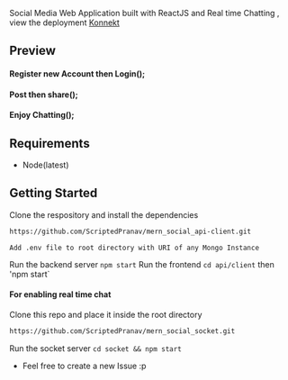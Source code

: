 Social Media Web Application built with ReactJS and Real time Chatting , view the deployment [Konnekt](https://konnekt-social.herokuapp.com/)

## Preview

#### Register new Account then Login();

#### Post then share();

#### Enjoy Chatting();

## Requirements

- Node(latest)

## Getting Started

Clone the respository and install the dependencies

```bash
https://github.com/ScriptedPranav/mern_social_api-client.git
```

`Add .env file to root directory with URI of any Mongo Instance`

Run the backend server `npm start`
Run the frontend `cd api/client` then 'npm start`

#### For enabling real time chat

Clone this repo and place it inside the root directory

```bash
https://github.com/ScriptedPranav/mern_social_socket.git
```

Run the socket server `cd socket && npm start`

- Feel free to create a new Issue :p
